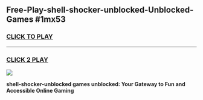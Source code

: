
## Free-Play-shell-shocker-unblocked-Unblocked-Games #1mx53
<h3>
<a href="https://news.freeplayer.one?title=shell-shocker-unblocked&ref=8M">CLICK TO PLAY</a></h3>
<hr>

<h3>
<a href="https://news.freeplayer.one?title=shell-shocker-unblocked&ref=8M">CLICK 2 PLAY</a>
  
</h3>

<a href="https://news.freeplayer.one?title=shell-shocker-unblocked&ref=8M"><img src="https://clearcache.store/games.png"></a>


**shell-shocker-unblocked games unblocked: Your Gateway to Fun and Accessible Online Gaming**
